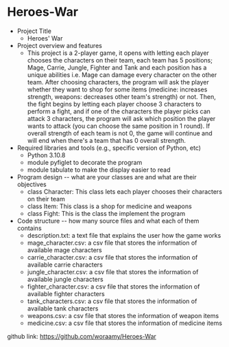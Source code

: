 # Heroes-War
- Project Title
  - Heroes' War
- Project overview and features
  - This project is a 2-player game, it opens with letting each player chooses the characters on their team, each team
  has 5 positions; Mage, Carrie, Jungle, Fighter and Tank and each position has a unique abilities i.e. Mage can
  damage every character on the other team.
  After choosing characters, the program will ask the player whether they want to shop for some items (medicine:
  increases strength, weapons: decreases other team's strength) or not.
  Then, the fight begins by letting each player choose 3 characters to perform a fight, and if 
  one of the characters the player picks can attack 3 characters, the program will ask which position the player wants
  to attack (you can choose the same position in 1 round). If overall strength of each team is not 0, the game will
  continue and will end when there's a team that has 0 overall strength.
- Required libraries and tools (e.g., specific version of Python, etc)
  - Python 3.10.8
  - module pyfiglet to decorate the program
  - module tabulate to make the display easier to read
- Program design -- what are your classes are and what are their objectives
  - class Character: This class lets each player chooses their characters on their team
  - class Item: This class is a shop for medicine and weapons
  - class Fight: This is the class the implement the program
- Code structure -- how many source files and what each of them contains
  - description.txt: a text file that explains the user how the game works
  - mage_character.csv: a csv file that stores the information of available mage characters
  - carrie_character.csv: a csv file that stores the information of available carrie characters
  - jungle_character.csv: a csv file that stores the information of available jungle characters
  - fighter_character.csv: a csv file that stores the information of available fighter characters
  - tank_characters.csv: a csv file that stores the information of available tank characters
  - weapons.csv: a csv file that stores the information of weapon items
  - medicine.csv: a csv file that stores the information of medicine items

github link:
https://github.com/woraamy/Heroes-War